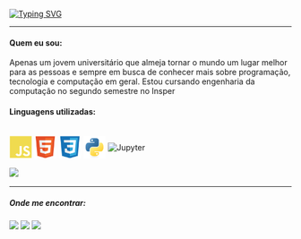 <a href="https://git.io/typing-svg"><img src="https://readme-typing-svg.demolab.com?font=Fira+Code&size=50&duration=2000&pause=500&color=1C66F7&center=true&vCenter=true&random=false&width=1100&height=70&lines=Ol%C3%A1%2C+eu+sou+o+Braga%F0%9F%98%8A;Seja+bem+vindo+ao+meu+universo%F0%9F%91%BE%F0%9F%A4%96" alt="Typing SVG" /></a>

---
<h4>
  Quem eu sou: 
</h4>
Apenas um jovem universitário que almeja tornar o mundo um lugar melhor para as pessoas e sempre em busca de conhecer mais sobre programação, tecnologia e computação em geral. 
Estou cursando engenharia da computação no segundo semestre no Insper 


<h4> Linguagens utilizadas:</h4>
<div style="display: inline_block"><br>
  <img align="center" alt="Js" height="40" width="40" src="https://raw.githubusercontent.com/devicons/devicon/master/icons/javascript/javascript-plain.svg">
  <img align="center" alt="HTML" height="40" width="40" src="https://raw.githubusercontent.com/devicons/devicon/master/icons/html5/html5-original.svg">
  <img align="center" alt="CSS" height="40" width="40" src="https://raw.githubusercontent.com/devicons/devicon/master/icons/css3/css3-original.svg">
  <img align="center" alt="Python" height="40" width="40" src="https://raw.githubusercontent.com/devicons/devicon/master/icons/python/python-original.svg">
  <img align="center" alt="Jupyter" height="40" width="40" src="https://cdn.jsdelivr.net/gh/devicons/devicon/icons/jupyter/jupyter-original-wordmark.svg">
  
</div>
<br>
<img src= 'https://github-readme-stats.vercel.app/api/top-langs/?username=Joaovabbr&layout=donut-vertical&theme=midnight-purple' >


  ---
<h5> 
Onde me encontrar:
</h5>
<a href= 'https://www.instagram.com/jvalmeidabraga/'><img src='https://img.shields.io/badge/Instagram-E4405F?style=for-the-badge&logo=instagram&logoColor=white'></a>
<a href= 'https://www.linkedin.com/in/joaovab/'><img src='https://img.shields.io/badge/LinkedIn-0077B5?style=for-the-badge&logo=linkedin&logoColor=white'></a>
<a href='https://outlook.office.com/mail/deeplink/compose?mailtouri=mailto%3Ajoaovab%40al.insper.edu.br'><img src='https://img.shields.io/badge/joaovab@al.insper.edu.br-0078D4?style=for-the-badge&logo=microsoft-outlook&logoColor=white'></a>





<!--
**Joaovabbr/Joaovabbr** is a ✨ _special_ ✨ repository because its `README.md` (this file) appears on your GitHub profile.

Here are some ideas to get you started:

- 🔭 I’m currently working on ...
- 🌱 I’m currently learning ...
- 👯 I’m looking to collaborate on ...
- 🤔 I’m looking for help with ...
- 💬 Ask me about ...
- 📫 How to reach me: ...
- 😄 Pronouns: ...
- ⚡ Fun fact: ...
-->
